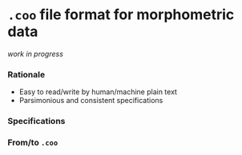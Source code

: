 `.coo` file format for morphometric data
===========

_work in progress_

### Rationale
* Easy to read/write by human/machine plain text
* Parsimonious and consistent specifications

### Specifications

### From/to `.coo`

